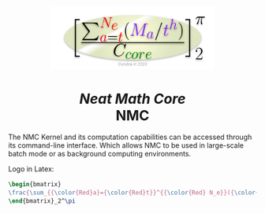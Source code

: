 <div align="center">
 <img src="logo.png" width="66%"/>
 <h1>
  <em>Neat Math Core</em><br>
  <span>NMC</span>
 </h1>
</div>

The NMC Kernel and its computation capabilities can be accessed through its command-line interface. Which allows NMC to be used in large-scale batch mode or as background computing environments.


Logo in Latex:
```latex
\begin{bmatrix}
\frac{\sum_{{\color{Red}a}={\color{Red}t}}^{{\color{Red} N_e}}({\color{Purple} M_a}/{\color{Purple} t^h})}{C_{{\color{DarkGreen} core}}}
\end{bmatrix}_2^\pi
```
